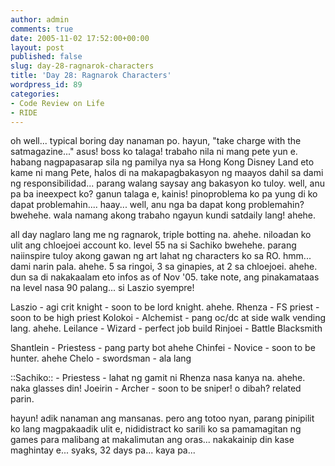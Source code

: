 ```yaml
---
author: admin
comments: true
date: 2005-11-02 17:52:00+00:00
layout: post
published: false
slug: day-28-ragnarok-characters
title: 'Day 28: Ragnarok Characters'
wordpress_id: 89
categories:
- Code Review on Life
- RIDE
---
```


oh well... typical boring day nanaman po. hayun, "take charge with the satmagazine..." asus! boss ko talaga! trabaho nila ni mang pete yun e. habang nagpapasarap sila ng pamilya nya sa Hong Kong Disney Land eto kame ni mang Pete, halos di na makapagbakasyon ng maayos dahil sa dami ng responsibilidad... parang walang saysay ang bakasyon ko tuloy. well, anu pa ba ineexpect ko? ganun talaga e, kainis! pinoproblema ko pa yung di ko dapat problemahin.... haay... well, anu nga ba dapat kong problemahin? bwehehe. wala namang akong trabaho ngayun kundi satdaily lang! ahehe.

all day naglaro lang me ng ragnarok, triple botting na. ahehe. niloadan ko ulit ang chloejoei account ko. level 55 na si Sachiko bwehehe. parang naiinspire tuloy akong gawan ng art lahat ng characters ko sa RO. hmm... dami narin pala. ahehe. 5 sa ringoi, 3 sa ginapies, at 2 sa chloejoei. ahehe. dun sa di nakakaalam eto infos as of Nov '05. take note, ang pinakamataas na level nasa 90 palang... si Laszio syempre!

Laszio - agi crit knight - soon to be lord knight. ahehe. 
Rhenza - FS priest - soon to be high priest
Kolokoi - Alchemist - pang oc/dc at side walk vending lang. ahehe. 
Leilance - Wizard - perfect job build 
Rinjoei - Battle Blacksmith

Shantlein - Priestess - pang party bot ahehe
Chinfei - Novice - soon to be hunter. ahehe
Chelo - swordsman - ala lang

::Sachiko:: - Priestess - lahat ng gamit ni Rhenza nasa kanya na. ahehe. naka glasses din!
Joeirin - Archer - soon to be sniper! o dibah? related parin.

hayun! adik nanaman ang mansanas. pero ang totoo nyan, parang pinipilit ko lang magpakaadik ulit e, nididistract ko sarili ko sa pamamagitan ng games para malibang at makalimutan ang oras... nakakainip din kase maghintay e... syaks, 32 days pa... kaya pa...
